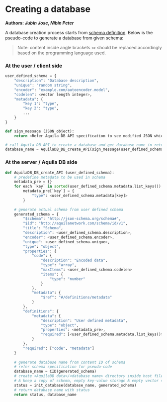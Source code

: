 # Creating a database

**Authors:  *Jubin Jose*, *Nibin Peter***



A database creation process starts from [schema definition](https://github.com/Aquila-Network/specs/blob/main/adb/Schema.md#schema-definition). Below is the pseudo-code to generate a database from given schema:

> Note: content inside angle brackets `<>` should be replaced accordingly based on the programming language used.



### At the user / client side

```python
user_defined_schema = {
    "description": "Database description",
    "unique": "random string",
    "encoder": "example.com/autoencoder.model",
    "codelen": <vector length integer>,
    "metadata": {
        "key 1": "type",
        "key 2": "type",
        ...
    }
}

def sign_message (JSON_object):
    return <Refer Aquila DB API specification to see modified JSON which is returned>

# call Aquila DB API to create a database and get database name in return
database_name = AquilaDB_DB_create_API(sign_message(user_defined_schema))
```



### At the server / Aquila DB side

```python
def AquilaDB_DB_create_API (user_defined_schema):
    # predefine metadata to be used in schema
    metadata_pre = {}
    for each `key` in sorted(user_defined_schema.metadata.list_keys()):
        metadata_pre[`key`] = {
            "type": <user_defined_schema.metadata[key]>
        }
    
    # generate actual schema from user defined schema
    generated_schema = { 
        "$schema": "http://json-schema.org/schema#", 
        "$id": "http://aquilanetwork.com/schema/id/v1", 
        "title": "Schema", 
        "description": <user_defined_schema.description>,
        "encoder": <user_defined_schema.encoder>,
        "unique": <user_defined_schema.unique>,
        "type": "object",
        "properties": {
            "code": {
                "description": "Encoded data",
                "type": "array",
                "maxItems": <user_defined_schema.codelen>
                "items": {
                    "type": "number"
                }
            },
            "metadata": {
                "$ref": "#/definitions/metadata"
            }
        },
        "definitions": {
            "metadata": {
                "description": "User defined metadata",
                "type": "object",
                "properties": <metadata_pre>,
                "required": [<user_defined_schema.metadata.list_keys()>]
            }
        },
        "required": ["code", "metadata"]
    }
    
    # generate database name from content ID of schema
    # refer schema specification for pseudo-code
    database_name = CID(generated_schema)
    # create <AquilaDB data>/<database name> directory inside host file system 
    # & keep a copy of schema, empty key-value storage & empty vector storage
    status = init_database(database_name, generated_schema)
    # return database name with status
    return status, database_name
```


